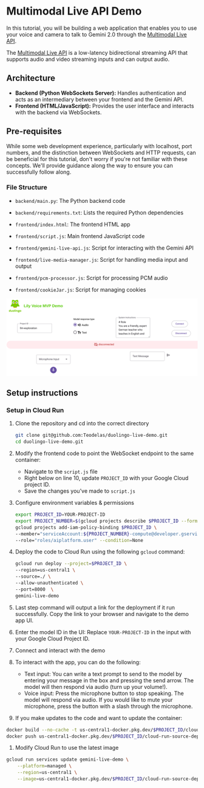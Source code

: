 # Multimodal Live API Demo

In this tutorial, you will be building a web application that enables you to use your voice and camera to talk to Gemini 2.0 through the [Multimodal Live API](https://cloud.google.com/vertex-ai/generative-ai/docs/model-reference/multimodal-live).

The [Multimodal Live API](https://cloud.google.com/vertex-ai/generative-ai/docs/model-reference/multimodal-live) is a low-latency bidirectional streaming API that supports audio and video streaming inputs and can output audio.

## Architecture

- **Backend (Python WebSockets Server):** Handles authentication and acts as an intermediary between your frontend and the Gemini API.
- **Frontend (HTML/JavaScript):** Provides the user interface and interacts with the backend via WebSockets.

## Pre-requisites

While some web development experience, particularly with localhost, port numbers, and the distinction between WebSockets and HTTP requests, can be beneficial for this tutorial, don't worry if you're not familiar with these concepts. We'll provide guidance along the way to ensure you can successfully follow along.

### File Structure

- `backend/main.py`: The Python backend code
- `backend/requirements.txt`: Lists the required Python dependencies

- `frontend/index.html`: The frontend HTML app
- `frontend/script.js`: Main frontend JavaScript code
- `frontend/gemini-live-api.js`: Script for interacting with the Gemini API
- `frontend/live-media-manager.js`: Script for handling media input and output
- `frontend/pcm-processor.js`: Script for processing PCM audio
- `frontend/cookieJar.js`: Script for managing cookies

![Demo](Duolingo-Demo.png)

## Setup instructions

### Setup in Cloud Run

1. Clone the repository and cd into the correct directory

    ```sh
    git clone git@github.com:Teodelas/duolingo-live-demo.git
    cd duolingo-live-demo.git
    ```

1. Modify the frontend code to point the WebSocket endpoint to the same container:

    - Navigate to the `script.js` file
    - Right below on line 10, update `PROJECT_ID` with your Google Cloud project ID.
    - Save the changes you've made to `script.js`

1. Configure environment variables & permissions
    ```sh
    export PROJECT_ID=YOUR-PROJECT-ID
    export PROJECT_NUMBER=$(gcloud projects describe $PROJECT_ID --format="value(projectNumber)")
    gcloud projects add-iam-policy-binding $PROJECT_ID \
    --member="serviceAccount:${PROJECT_NUMBER}-compute@developer.gserviceaccount.com" \
    --role="roles/aiplatform.user" --condition=None
    ```

1. Deploy the code to Cloud Run using the following `gcloud` command:

    ```sh
    gcloud run deploy --project=$PROJECT_ID \
    --region=us-central1 \
    --source=./ \
    --allow-unauthenticated \
    --port=8000  \
    gemini-live-demo
    ```

1. Last step command will output a link for the deployment if it run successfully. Copy the link to your browser and navigate to the demo app UI.

1. Enter the model ID in the UI:
   Replace `YOUR-PROJECT-ID` in the input with your Google Cloud Project ID.

1. Connect and interact with the demo

1. To interact with the app, you can do the following:

    - Text input: You can write a text prompt to send to the model by entering your message in the box and pressing the send arrow. The model will then respond via audio (turn up your volume!).
    - Voice input: Press the microphone button to stop speaking. The model will respond via audio. If you would like to mute your microphone, press the button with a slash through the microphone.

1. If you make updates to the code and want to update the container:
```sh
docker build --no-cache -t us-central1-docker.pkg.dev/$PROJECT_ID/cloud-run-source-deploy/gemini-live:latest .
docker push us-central1-docker.pkg.dev/$PROJECT_ID/cloud-run-source-deploy/gemini-live:latest
```
1. Modify Cloud Run to use the latest image
```sh
gcloud run services update gemini-live-demo \
    --platform=managed \
    --region=us-central1 \
    --image=us-central1-docker.pkg.dev/$PROJECT_ID/cloud-run-source-deploy/gemini-live-demo:latest
```


